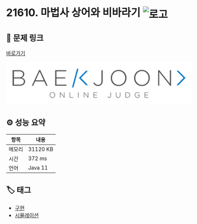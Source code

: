 # 21610. 마법사 상어와 비바라기 <img src="https://d2gd6pc034wcta.cloudfront.net/tier/11.svg" alt="로고" height="32" style="vertical-align: middle;" />

## 🔗 문제 링크

[바로가기](https://www.acmicpc.net/problem/21610)

![백준 로고](../../images/boj.png)

## ⚙️ 성능 요약

| 항목   | 내용     |
| ------ | -------- |
| 메모리 | 31120 KB |
| 시간   | 372 ms   |
| 언어   | Java 11  |

## 🏷️ 태그

- [구현](https://www.acmicpc.net/problemset?sort=ac_desc&algo=102)
- [시뮬레이션](https://www.acmicpc.net/problemset?sort=ac_desc&algo=141)
